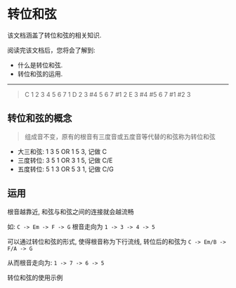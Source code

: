 转位和弦
=======

该文档涵盖了转位和弦的相关知识.

阅读完该文档后，您将会了解到:

* 什么是转位和弦.
* 转位和弦的运用.

--------------------------------------------------------------------------------

> C 1 2 3 4 5 6 7 1
> D 2 3 #4 5 6 7 #1 2
> E 3 #4 #5 6 7 #1 #2 3

转位和弦的概念
-------------

> 组成音不变，原有的根音有三度音或五度音等代替的和弦称为转位和弦

- 大三和弦: 1 3 5 OR 1 5 3, 记做 C
- 三度转位: 3 5 1 OR 3 1 5, 记做 C/E
- 五度转位: 5 1 3 OR 5 3 1, 记做 C/G

运用
----
根音越靠近, 和弦与和弦之间的连接就会越流畅

如:
  `C -> Em -> F -> G`
根音走向为
  `1 -> 3 -> 4 -> 5`

可以通过转位和弦的形式, 使得根音称为下行流线, 转位后的和弦为
  `C -> Em/B -> F/A -> G`

从而根音走向为: `1 -> 7 -> 6 -> 5`

转位和弦的使用示例
